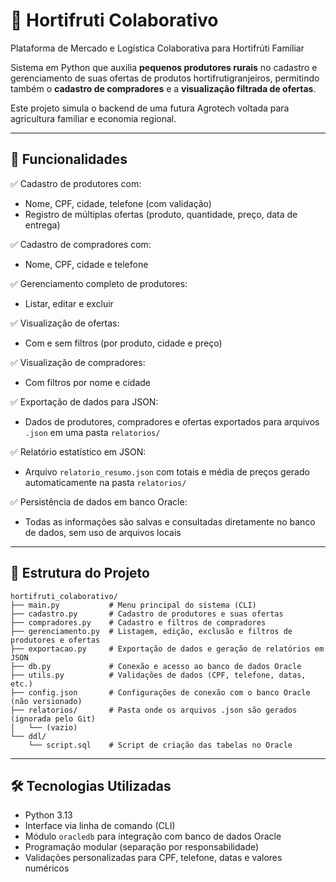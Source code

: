 # 🌱 Hortifruti Colaborativo

Plataforma de Mercado e Logística Colaborativa para Hortifrúti Familiar

Sistema em Python que auxilia **pequenos produtores rurais** no cadastro e gerenciamento de suas ofertas de produtos hortifrutigranjeiros, permitindo também o **cadastro de compradores** e a **visualização filtrada de ofertas**.

Este projeto simula o backend de uma futura Agrotech voltada para agricultura familiar e economia regional.

---

## 📌 Funcionalidades

✅ Cadastro de produtores com:  
- Nome, CPF, cidade, telefone (com validação)  
- Registro de múltiplas ofertas (produto, quantidade, preço, data de entrega)  

✅ Cadastro de compradores com:  
- Nome, CPF, cidade e telefone  

✅ Gerenciamento completo de produtores:  
- Listar, editar e excluir  

✅ Visualização de ofertas:  
- Com e sem filtros (por produto, cidade e preço)  

✅ Visualização de compradores:  
- Com filtros por nome e cidade  

✅ Exportação de dados para JSON:  
- Dados de produtores, compradores e ofertas exportados para arquivos `.json` em uma pasta `relatorios/`

✅ Relatório estatístico em JSON:  
- Arquivo `relatorio_resumo.json` com totais e média de preços gerado automaticamente na pasta `relatorios/`

✅ Persistência de dados em banco Oracle:  
- Todas as informações são salvas e consultadas diretamente no banco de dados, sem uso de arquivos locais  

---

## 📁 Estrutura do Projeto

```
hortifruti_colaborativo/
├── main.py           # Menu principal do sistema (CLI)
├── cadastro.py       # Cadastro de produtores e suas ofertas
├── compradores.py    # Cadastro e filtros de compradores
├── gerenciamento.py  # Listagem, edição, exclusão e filtros de produtores e ofertas
├── exportacao.py     # Exportação de dados e geração de relatórios em JSON
├── db.py             # Conexão e acesso ao banco de dados Oracle
├── utils.py          # Validações de dados (CPF, telefone, datas, etc.)
├── config.json       # Configurações de conexão com o banco Oracle (não versionado)
├── relatorios/       # Pasta onde os arquivos .json são gerados (ignorada pelo Git)
│   └── (vazio)
└── ddl/
    └── script.sql    # Script de criação das tabelas no Oracle
```

---

## 🛠️ Tecnologias Utilizadas

- Python 3.13
- Interface via linha de comando (CLI)  
- Módulo `oracledb` para integração com banco de dados Oracle  
- Programação modular (separação por responsabilidade)  
- Validações personalizadas para CPF, telefone, datas e valores numéricos